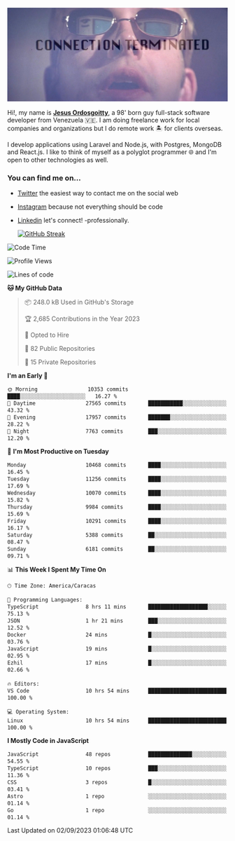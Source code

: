 ![hackers movie reference](./disconnected.jpg)

Hi!, my name is [**Jesus Ordosgoitty**](https://jodaz.xyz), a 98' born guy full-stack software developer from Venezuela 🇻🇪. I am doing freelance work for local companies and organizations but I do remote work 🏝️ for clients overseas. 

I develop applications using Laravel and Node.js, with Postgres, MongoDB and React.js. I like to think of myself as a polyglot programmer 🌐 and I'm open to other technologies as well.

### You can find me on...

- [Twitter](https://twitter.com/jodaz_) the easiest way to contact me on the social web
- [Instagram](https://instagram.com/jodaz_) because not everything should be code
- [Linkedin](https://linkedin.com/in/jodaz) let's connect! -professionally.


    [![GitHub Streak](https://streak-stats.demolab.com?user=jodaz&theme=tokyonight)](https://git.io/streak-stats)

<!--START_SECTION:waka-->
![Code Time](http://img.shields.io/badge/Code%20Time-4%2C167%20hrs%202%20mins-blue)

![Profile Views](http://img.shields.io/badge/Profile%20Views-0-blue)

![Lines of code](https://img.shields.io/badge/From%20Hello%20World%20I%27ve%20Written-97.6%20million%20lines%20of%20code-blue)

**🐱 My GitHub Data** 

> 📦 248.0 kB Used in GitHub's Storage 
 > 
> 🏆 2,685 Contributions in the Year 2023
 > 
> 💼 Opted to Hire
 > 
> 📜 82 Public Repositories 
 > 
> 🔑 15 Private Repositories 
 > 
**I'm an Early 🐤** 

```text
🌞 Morning                10353 commits       ████░░░░░░░░░░░░░░░░░░░░░   16.27 % 
🌆 Daytime                27565 commits       ███████████░░░░░░░░░░░░░░   43.32 % 
🌃 Evening                17957 commits       ███████░░░░░░░░░░░░░░░░░░   28.22 % 
🌙 Night                  7763 commits        ███░░░░░░░░░░░░░░░░░░░░░░   12.20 % 
```
📅 **I'm Most Productive on Tuesday** 

```text
Monday                   10468 commits       ████░░░░░░░░░░░░░░░░░░░░░   16.45 % 
Tuesday                  11256 commits       ████░░░░░░░░░░░░░░░░░░░░░   17.69 % 
Wednesday                10070 commits       ████░░░░░░░░░░░░░░░░░░░░░   15.82 % 
Thursday                 9984 commits        ████░░░░░░░░░░░░░░░░░░░░░   15.69 % 
Friday                   10291 commits       ████░░░░░░░░░░░░░░░░░░░░░   16.17 % 
Saturday                 5388 commits        ██░░░░░░░░░░░░░░░░░░░░░░░   08.47 % 
Sunday                   6181 commits        ██░░░░░░░░░░░░░░░░░░░░░░░   09.71 % 
```


📊 **This Week I Spent My Time On** 

```text
🕑︎ Time Zone: America/Caracas

💬 Programming Languages: 
TypeScript               8 hrs 11 mins       ███████████████████░░░░░░   75.13 % 
JSON                     1 hr 21 mins        ███░░░░░░░░░░░░░░░░░░░░░░   12.52 % 
Docker                   24 mins             █░░░░░░░░░░░░░░░░░░░░░░░░   03.76 % 
JavaScript               19 mins             █░░░░░░░░░░░░░░░░░░░░░░░░   02.95 % 
Ezhil                    17 mins             █░░░░░░░░░░░░░░░░░░░░░░░░   02.66 % 

🔥 Editors: 
VS Code                  10 hrs 54 mins      █████████████████████████   100.00 % 

💻 Operating System: 
Linux                    10 hrs 54 mins      █████████████████████████   100.00 % 
```

**I Mostly Code in JavaScript** 

```text
JavaScript               48 repos            ██████████████░░░░░░░░░░░   54.55 % 
TypeScript               10 repos            ███░░░░░░░░░░░░░░░░░░░░░░   11.36 % 
CSS                      3 repos             █░░░░░░░░░░░░░░░░░░░░░░░░   03.41 % 
Astro                    1 repo              ░░░░░░░░░░░░░░░░░░░░░░░░░   01.14 % 
Go                       1 repo              ░░░░░░░░░░░░░░░░░░░░░░░░░   01.14 % 
```




 Last Updated on 02/09/2023 01:06:48 UTC
<!--END_SECTION:waka-->
